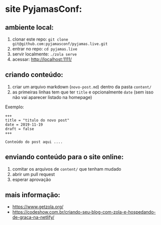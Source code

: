 # site PyjamasConf:

## ambiente local:

1. clonar este repo: `git clone git@github.com:pyjamasconf/pyjamas.live.git`
2. entrar no repo: `cd pyjamas.live`
3. servir localmente: `./zola serve`
4. acessar: [http://localhost:1111/](http://localhost:1111/)

## criando conteúdo:

1. criar um arquivo markdown (`novo-post.md`) dentro da pasta `content/`
2. as primeiras linhas tem que ter `title` e opcionalmente `date` (sem isso não vai aparecer listado na homepage)

Exemplo:

```
+++
title = "titulo do novo post"
date = 2019-11-19
draft = false
+++

Conteúdo do post aqui ....

```

## enviando conteúdo para o site online:

1. comitar os arquivos de `content/` que tenham mudado
2. abrir um pull request
3. esperar aprovação


## mais informação:

- https://www.getzola.org/
- https://codeshow.com.br/criando-seu-blog-com-zola-e-hospedando-de-graca-na-netlify/
